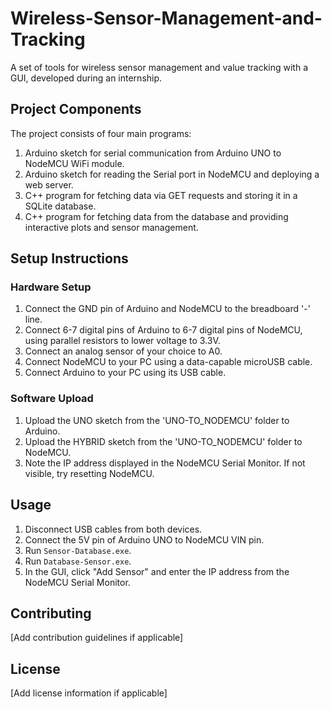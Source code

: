 # Wireless-Sensor-Management-and-Tracking

A set of tools for wireless sensor management and value tracking with a GUI, developed during an internship.

## Project Components

The project consists of four main programs:

1. Arduino sketch for serial communication from Arduino UNO to NodeMCU WiFi module.
2. Arduino sketch for reading the Serial port in NodeMCU and deploying a web server.
3. C++ program for fetching data via GET requests and storing it in a SQLite database.
4. C++ program for fetching data from the database and providing interactive plots and sensor management.

## Setup Instructions

### Hardware Setup

1. Connect the GND pin of Arduino and NodeMCU to the breadboard '-' line.
2. Connect 6-7 digital pins of Arduino to 6-7 digital pins of NodeMCU, using parallel resistors to lower voltage to 3.3V.
3. Connect an analog sensor of your choice to A0.
4. Connect NodeMCU to your PC using a data-capable microUSB cable.
5. Connect Arduino to your PC using its USB cable.

### Software Upload

1. Upload the UNO sketch from the 'UNO-TO_NODEMCU' folder to Arduino.
2. Upload the HYBRID sketch from the 'UNO-TO_NODEMCU' folder to NodeMCU.
3. Note the IP address displayed in the NodeMCU Serial Monitor. If not visible, try resetting NodeMCU.

## Usage

1. Disconnect USB cables from both devices.
2. Connect the 5V pin of Arduino UNO to NodeMCU VIN pin.
3. Run `Sensor-Database.exe`.
4. Run `Database-Sensor.exe`.
5. In the GUI, click "Add Sensor" and enter the IP address from the NodeMCU Serial Monitor.

## Contributing

[Add contribution guidelines if applicable]

## License

[Add license information if applicable]
